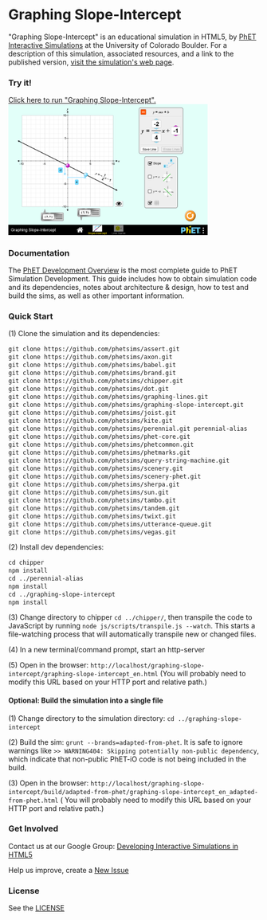 Graphing Slope-Intercept
=============
"Graphing Slope-Intercept" is an educational simulation in HTML5,
by <a href="https://phet.colorado.edu/" target="_blank">PhET Interactive Simulations</a>
at the University of Colorado Boulder. For a description of this simulation, associated resources, and a link to the
published version,
<a href="https://phet.colorado.edu/en/simulation/graphing-slope-intercept" target="_blank">visit the simulation's web
page</a>.

### Try it!

<a href="https://phet.colorado.edu/sims/html/graphing-slope-intercept/latest/graphing-slope-intercept_en.html" target="_blank">
Click here to run "Graphing Slope-Intercept".</a>

<a href="https://phet.colorado.edu/sims/html/graphing-slope-intercept/latest/graphing-slope-intercept_en.html" target="_blank">
<img src="https://raw.githubusercontent.com/phetsims/graphing-slope-intercept/main/assets/graphing-slope-intercept-screenshot.png" alt="Screenshot" style="width: 400px;"/>
</a>

### Documentation

The <a href="https://github.com/phetsims/phet-info/blob/main/doc/phet-development-overview.md" target="_blank">PhET
Development Overview</a> is the most complete guide to PhET Simulation Development. This guide includes how to obtain
simulation code and its dependencies, notes about architecture & design, how to test and build the sims, as well as
other important information.

### Quick Start

(1) Clone the simulation and its dependencies:

```
git clone https://github.com/phetsims/assert.git
git clone https://github.com/phetsims/axon.git
git clone https://github.com/phetsims/babel.git
git clone https://github.com/phetsims/brand.git
git clone https://github.com/phetsims/chipper.git
git clone https://github.com/phetsims/dot.git
git clone https://github.com/phetsims/graphing-lines.git
git clone https://github.com/phetsims/graphing-slope-intercept.git
git clone https://github.com/phetsims/joist.git
git clone https://github.com/phetsims/kite.git
git clone https://github.com/phetsims/perennial.git perennial-alias
git clone https://github.com/phetsims/phet-core.git
git clone https://github.com/phetsims/phetcommon.git
git clone https://github.com/phetsims/phetmarks.git
git clone https://github.com/phetsims/query-string-machine.git
git clone https://github.com/phetsims/scenery.git
git clone https://github.com/phetsims/scenery-phet.git
git clone https://github.com/phetsims/sherpa.git
git clone https://github.com/phetsims/sun.git
git clone https://github.com/phetsims/tambo.git
git clone https://github.com/phetsims/tandem.git
git clone https://github.com/phetsims/twixt.git
git clone https://github.com/phetsims/utterance-queue.git
git clone https://github.com/phetsims/vegas.git
```

(2) Install dev dependencies:

```
cd chipper
npm install
cd ../perennial-alias
npm install
cd ../graphing-slope-intercept
npm install
```

(3) Change directory to chipper `cd ../chipper/`, then transpile the code to JavaScript by
running `node js/scripts/transpile.js --watch`. This starts a file-watching process that will automatically transpile
new or changed files.

(4) In a new terminal/command prompt, start an http-server

(5) Open in the browser: `http://localhost/graphing-slope-intercept/graphing-slope-intercept_en.html` (You will probably
need to modify this URL based on your HTTP port and relative path.)

#### Optional: Build the simulation into a single file

(1) Change directory to the simulation directory: `cd ../graphing-slope-intercept`

(2) Build the sim: `grunt --brands=adapted-from-phet`. It is safe to ignore warnings
like `>> WARNING404: Skipping potentially non-public dependency`, which indicate that non-public PhET-iO code is not
being included in the build.

(3) Open in the
browser: `http://localhost/graphing-slope-intercept/build/adapted-from-phet/graphing-slope-intercept_en_adapted-from-phet.html` (
You will probably need to modify this URL based on your HTTP port and relative path.)

### Get Involved

Contact us at our Google
Group: <a href="http://groups.google.com/forum/#!forum/developing-interactive-simulations-in-html5" target="_blank">
Developing Interactive Simulations in HTML5</a>

Help us improve, create a <a href="http://github.com/phetsims/graphing-slope-intercept/issues/new" target="_blank">New
Issue</a>

### License

See the <a href="https://github.com/phetsims/graphing-slope-intercept/blob/main/LICENSE" target="_blank">LICENSE</a>

